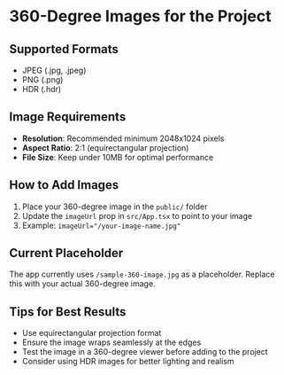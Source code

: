 # 360-Degree Images for the Project

## Supported Formats
- JPEG (.jpg, .jpeg)
- PNG (.png)
- HDR (.hdr)

## Image Requirements
- **Resolution**: Recommended minimum 2048x1024 pixels
- **Aspect Ratio**: 2:1 (equirectangular projection)
- **File Size**: Keep under 10MB for optimal performance

## How to Add Images
1. Place your 360-degree image in the `public/` folder
2. Update the `imageUrl` prop in `src/App.tsx` to point to your image
3. Example: `imageUrl="/your-image-name.jpg"`

## Current Placeholder
The app currently uses `/sample-360-image.jpg` as a placeholder. Replace this with your actual 360-degree image.

## Tips for Best Results
- Use equirectangular projection format
- Ensure the image wraps seamlessly at the edges
- Test the image in a 360-degree viewer before adding to the project
- Consider using HDR images for better lighting and realism
